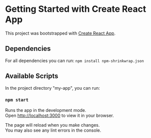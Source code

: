 # Getting Started with Create React App

This project was bootstrapped with [Create React App](https://github.com/facebook/create-react-app).

## Dependencies


For all dependencies you can run:
`npm install npm-shrinkwrap.json`

## Available Scripts

In the project directory "my-app", you can run:

### `npm start`

Runs the app in the development mode.\
Open [http://localhost:3000](http://localhost:3000) to view it in your browser.

The page will reload when you make changes.\
You may also see any lint errors in the console.









